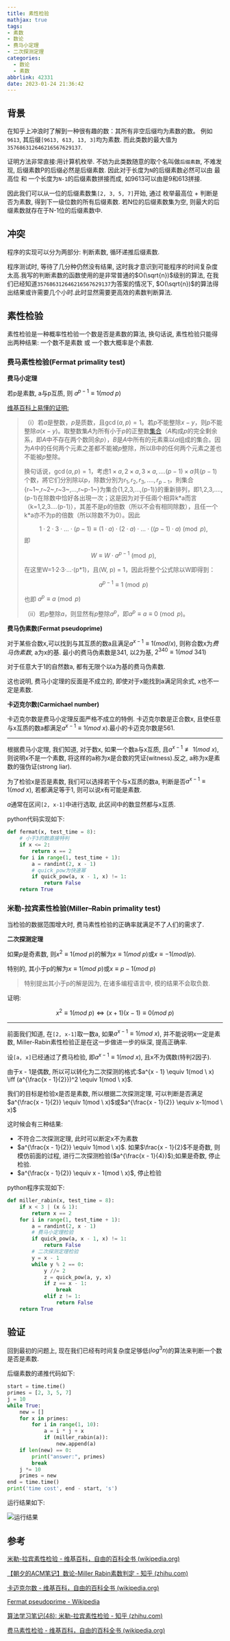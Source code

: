 ```yaml
---
title: 素性检验
mathjax: true
tags: 
- 素数
- 数论
- 费马小定理
- 二次探测定理
categories:
  - 数论
  - 素数
abbrlink: 42331
date: 2023-01-24 21:36:42
---
```

## 背景
在知乎上冲浪时了解到一种很有趣的数：其所有非空后缀均为素数的数。
例如`9613`, 其后缀`[9613, 613, 13, 3]`均为素数.
而此类数的最大值为`357686312646216567629137`.

证明方法非常直接:用计算机枚举. 
不妨为此类数随意的取个名叫做`后缀素数`, 不难发现, 后缀素数P的后缀必然是后缀素数. 因此对于长度为`N`的后缀素数必然可以由 最高位 和 一个长度为`N-1`的后缀素数拼接而成, 如9613可以由是9和613拼接.

<!--more-->

因此我们可以从一位的后缀素数集`[2, 3, 5, 7]`开始, 通过 枚举最高位 + 判断是否为素数, 得到下一级位数的所有后缀素数. 若N位的后缀素数集为空, 则最大的后缀素数就存在于N-1位的后缀素数中.



## 冲突
程序的实现可以分为两部分: 判断素数, 循环递推后缀素数.

程序测试时, 等待了几分种仍然没有结果, 这时我才意识到可能程序的时间复杂度太高.我写的判断素数的函数使用的是非常普通的$O(\sqrt{n})$级别的算法, 在我们已经知道`357686312646216567629137`为答案的情况下, $O(\sqrt{n})$的算法得出结果或许需要几个小时.此时显然需要更高效的素数判断算法.

## 素性检验
素性检验是一种概率性检验一个数是否是素数的算法, 换句话说, 素性检验只能得出两种结果: 一个数不是素数 或 一个数大概率是个素数.



### 费马素性检验(Fermat primality test)



**费马小定理**

若p是素数, a与p互质, 则 $a^{p-1} \equiv 1(mod \ p)$

[维基百科上易懂的证明:](https://zh.wikipedia.org/wiki/费马小定理)

> （i）若$a$是整数，$p$是质数，且$\gcd(a,p)=1$。若$p$不能整除$x-y$，则$p$不能整除$a(x-y)$。取整数集$A$为所有小于$p$的正整数[集合](集合_(数学) "wikilink")（$A$构成$p$的完全剩余系，即$A$中不存在两个数同余$p$），$B$是$A$中所有的元素乘以$a$组成的集合。因为$A$中的任何两个元素之差都不能被$p$整除，所以B中的任何两个元素之差也不能被$p$整除。
>
> 换句话说，$\gcd(a,p)=1$，考虑$1\times a, 2\times a, 3\times a,....(p-1)\times a$共$(p-1)$个数，將它们分別除以p，除数分別为$r_1,r_2,r_3,....,r_{p-1}$，則集合{r~1~,r~2~,r~3~,\...,r~p-1~}为集合{1,2,3,\...,(p-1)}的重新排列，即1,2,3,\....,(p-1)在除数中恰好各出現一次；这是因为对于任兩个相异k\*a而言（k=1,2,3\....(p-1)），其差不是p的倍数（所以不会有相同除数），且任一个k\*a亦不为p的倍数（所以除数不为0）。因此
>
> $$1 \cdot 2 \cdot 3 \cdot \dots \cdot (p-1) \equiv(1 \cdot a)\cdot(2 \cdot a)\cdot\dots\cdot((p-1) \cdot a) \pmod{ p},$$
> 即
>
> $$W \equiv W\cdot a^{p-1} \pmod{p},$$
>
> 在这里W=1·2·3·\...·(p\*1)，且(W, p) =
> 1，因此将整个公式除以W即得到：
>
> $$a^{p-1} \equiv 1 \pmod{p}$$
>
> 也即 $a^p \equiv a \pmod{p}$
>
> （ii）若$p$整除$a$，则显然有$p$整除$a^{p}$，即$a^p \equiv a\equiv 0 \pmod{p}$。

**费马伪素数(Fermat pseudoprime)**

对于某些合数x,可以找到与其互质的数a且满足$a^{x-1} \equiv 1(mod / x)$, 则称合数x为*费马伪素数*, a为x的基. 最小的费马伪素数是341, 以2为基, $2^{340} \equiv 1(mod \ 341)$

对于任意大于1的自然数a, 都有无限个以a为基的费马伪素数.

这也说明, 费马小定理的反面是不成立的, 即使对于x能找到a满足同余式, x也不一定是素数.



**卡迈克尔数(Carmichael number)**

卡迈克尔数是费马小定理反面严格不成立的特例. 卡迈克尔数是正合数x, 且使任意与x互质的数a都满足$a^{x-1} \equiv 1(mod \  x)$.最小的卡迈克尔数是561.

---

根据费马小定理, 我们知道, 对于数x, 如果一个数a与x互质, 且$a^{x - 1} \not\equiv 1(mod \ x)$, 则说明x不是一个素数, 将这样的a称为x是合数的凭证(witness).反之, a称为x是素数的强伪证(strong liar).

为了检验x是否是素数, 我们可以选择若干个与x互质的数a, 判断是否$a^{x - 1} \equiv 1(mod \ x)$, 若都满足等于1, 则可以说x有可能是素数.

$a$通常在区间`[2, x-1]`中进行选取, 此区间中的数显然都与x互质.

python代码实现如下:

```python
def fermat(x, test_time = 8):
    # 小于3的数直接特判
    if x <= 2:
        return x == 2
    for i in range(1, test_time + 1):
        a = randint(2, x - 1)
        # quick_pow为快速幂
        if quick_pow(a, x - 1, x) != 1:
            return False
    return True
```

### 米勒-拉宾素性检验(Miller–Rabin primality test)

当检验的数据范围增大时, 费马素性检验的正确率就满足不了人们的需求了.



**二次探测定理**

如果$p$是奇素数, 则$x^2 \equiv 1(mod \ p)$的解为$x \equiv 1(mod \ p)$或$x \equiv -1(mod / p)$.

特别的, 其小于p的解为$x \equiv 1(mod \ p)$或$x \equiv p-1(mod \ p)$

> 特别提出其小于p的解是因为, 在诸多编程语言中, 模的结果不会取负数.

证明:

$$x^2 \equiv 1(mod \ p) \iff (x + 1)(x - 1) \equiv 0(mod \ p) $$

---

前面我们知道, 在`[2, x-1]`取一数a, 如果$a^{x - 1} \equiv 1(mod \ x)$, 并不能说明x一定是素数, Miller-Rabin素性检验正是在这一步做进一步的纵深, 提高正确率.

设`[a, x]`已经通过了费马检验, 即$a^{x - 1} \equiv 1(mod \ x)$, 且x不为偶数(特判2因子).

由于x - 1是偶数, 所以可以转化为二次探测的格式:$a^{x - 1} \equiv 1(mod \ x) \iff (a^{\frac{x - 1}{2}})^2 \equiv 1(mod \ x)$.

我们的目标是检验x是否是素数, 所以根据二次探测定理, 可以判断是否满足$a^{\frac{x - 1}{2}} \equiv 1(mod \ x)$或$a^{\frac{x - 1}{2}} \equiv x-1(mod \ x)$

这时候会有三种结果:

* 不符合二次探测定理, 此时可以断定x不为素数
* $a^{\frac{x - 1}{2}} \equiv 1(mod \ x)$. 如果$\frac{x - 1}{2}$不是奇数, 则模仿前面的过程, 进行二次探测检验($a^{\frac{x - 1}{4}}$);如果是奇数, 停止检验.
* $a^{\frac{x - 1}{2}} \equiv x - 1(mod \ x)$, 停止检验

python程序实现如下:

```python
def miller_rabin(x, test_time = 8):
    if x < 3 | (x & 1):
        return x == 2
    for i in range(1, test_time + 1):
        a = randint(2, x - 1)
        # 费马小定理检验
        if quick_pow(a, x - 1, x) != 1:
            return False
        # 二次探测定理检验
        y = x - 1
        while y % 2 == 0:
            y //= 2
            z = quick_pow(a, y, x)
            if z == x - 1:
                break
            elif z != 1:
                return False
    return True   
```

## 验证

回到最初的问题上, 现在我们已经有时间复杂度足够低($log^3n$)的算法来判断一个数是否是素数.

后缀素数的递推代码如下:

```python
start = time.time()
primes = [2, 3, 5, 7]
j = 10
while True:
    new = []
    for x in primes:
        for i in range(1, 10):
            a = i * j + x
            if (miller_rabin(a)):
                new.append(a)
    if len(new) == 0:
        print("answer:", primes)
        break
    j *= 10
    primes = new
end = time.time()
print('time cost', end - start, 's')
```

运行结果如下:

![运行结果](https://trudbot-md-img.oss-cn-shanghai.aliyuncs.com/image-20230125211153759.png)

## 参考

[米勒-拉宾素性检验 - 维基百科，自由的百科全书 (wikipedia.org)](https://zh.wikipedia.org/wiki/米勒-拉宾检验)

[【朝夕的ACM笔记】数论-Miller Rabin素数判定 - 知乎 (zhihu.com)](https://zhuanlan.zhihu.com/p/349360074)

[卡迈克尔数 - 维基百科，自由的百科全书 (wikipedia.org)](https://zh.wikipedia.org/wiki/卡邁克爾數)

[Fermat pseudoprime - Wikipedia](https://en.wikipedia.org/wiki/Fermat_pseudoprime)

[算法学习笔记(48): 米勒-拉宾素性检验 - 知乎 (zhihu.com)](https://zhuanlan.zhihu.com/p/220203643)

[费马素性检验 - 维基百科，自由的百科全书 (wikipedia.org)](https://zh.wikipedia.org/wiki/费马素性检验)